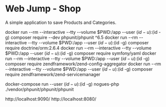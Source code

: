# Web Jump - Shop
A simple application to save Products and Categories.

docker run --rm --interactive --tty --volume $PWD:/app --user $(id -u):$(id -g) composer require --dev phpunit/phpunit ^6.5
docker run --rm --interactive --tty --volume $PWD:/app --user $(id -u):$(id -g) composer require doctrine/orm:2.6.4
docker run --rm --interactive --tty --volume $PWD:/app --user $(id -u):$(id -g) composer require symfony/yaml
docker run --rm --interactive --tty --volume $PWD:/app --user $(id -u):$(id -g) composer require zendframework/zend-config-aggregator
docker run --rm --interactive --tty --volume $PWD:/app --user $(id -u):$(id -g) composer require zendframework/zend-servicemanager

docker-compose run --user $(id -u):$(id -g) nogues-php ./vendor/phpunit/phpunit/phpunit


http://localhost:9090/
http://localhost:8080/